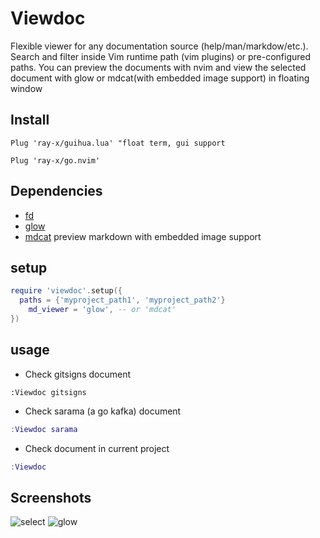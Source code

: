 # Viewdoc

Flexible viewer for any documentation source (help/man/markdow/etc.). Search and filter inside Vim runtime path (vim plugins) or pre-configured paths.
You can preview the documents with nvim and view the selected document with glow or mdcat(with embedded image support) in floating window

## Install

```vim
Plug 'ray-x/guihua.lua' "float term, gui support

Plug 'ray-x/go.nvim'

```

## Dependencies

- [fd](https://github.com/sharkdp/fd)
- [glow](https://github.com/charmbracelet/glow)
- [mdcat](https://codeberg.org/flausch/mdcat/) preview markdown with embedded image support

## setup

```lua
require 'viewdoc'.setup({
  paths = {'myproject_path1', 'myproject_path2'}
    md_viewer = 'glow', -- or 'mdcat'
})


```

## usage

- Check gitsigns document

```
:Viewdoc gitsigns
```

- Check sarama (a go kafka) document

```lua
:Viewdoc sarama
```

- Check document in current project

```lua
:Viewdoc
```

## Screenshots

![select](https://user-images.githubusercontent.com/1681295/145674599-44f4f701-9090-4ba7-a6c0-558f16d28b6e.jpg)
![glow](https://user-images.githubusercontent.com/1681295/145674603-991e2ac7-e8eb-4269-afbd-da8bb7678302.jpg)
